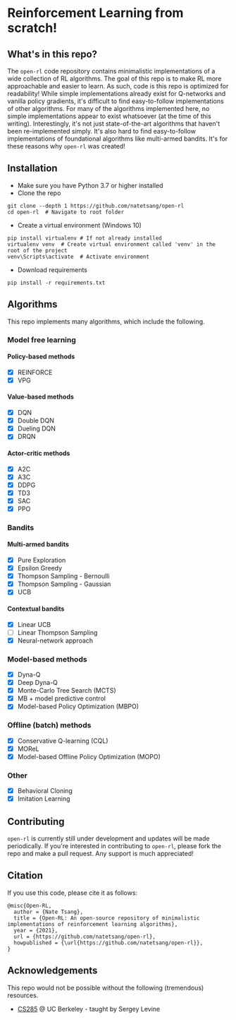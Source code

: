 # Reinforcement Learning from scratch!
## What's in this repo?
The `open-rl` code repository contains minimalistic implementations of a wide collection of RL algorithms. 
The goal of this repo is to make RL more approachable and easier to learn. As such, code is this repo is optimized for
readability! While simple implementations already exist for Q-networks and vanilla policy gradients, it's difficult
to find easy-to-follow implementations of other algorithms. For many of the algorithms implemented here,
no simple implementations appear to exist whatsoever (at the time of this writing). Interestingly, it's not just
state-of-the-art algorithms that haven't been re-implemented simply. It's also hard to find easy-to-follow 
implementations of foundational algorithms like multi-armed bandits. It's for these reasons why `open-rl` was created!

## Installation
- Make sure you have Python 3.7 or higher installed
- Clone the repo
```
git clone --depth 1 https://github.com/natetsang/open-rl
cd open-rl  # Navigate to root folder
```
- Create a virtual environment (Windows 10)
```
pip install virtualenv # If not already installed
virtualenv venv  # Create virtual environment called 'venv' in the root of the project
venv\Scripts\activate  # Activate environment
```
- Download requirements
```
pip install -r requirements.txt
```
## Algorithms
This repo implements many algorithms, which include the following. 

### Model free learning
#### Policy-based methods
- [x] REINFORCE
- [x] VPG

#### Value-based methods
- [x] DQN
- [x] Double DQN
- [x] Dueling DQN 
- [x] DRQN

#### Actor-critic methods
- [x] A2C
- [x] A3C
- [x] DDPG
- [x] TD3
- [x] SAC
- [x] PPO

### Bandits
#### Multi-armed bandits
- [x] Pure Exploration
- [x] Epsilon Greedy
- [x] Thompson Sampling - Bernoulli
- [x] Thompson Sampling - Gaussian
- [x] UCB

#### Contextual bandits
- [x] Linear UCB
- [ ] Linear Thompson Sampling 
- [x] Neural-network approach

### Model-based methods
- [x] Dyna-Q
- [x] Deep Dyna-Q
- [x] Monte-Carlo Tree Search (MCTS)
- [x] MB + model predictive control
- [x] Model-based Policy Optimization (MBPO)

### Offline (batch) methods
- [x] Conservative Q-learning (CQL)
- [x] MOReL
- [x] Model-based Offline Policy Optimization (MOPO)

### Other
- [x] Behavioral Cloning
- [x] Imitation Learning

## Contributing
`open-rl` is currently still under development and updates  will be made periodically. 
If you're interested in contributing to `open-rl`, please fork the repo and make a pull request. Any support
is much appreciated!

## Citation
If you use this code, please cite it as follows:
```
@misc{Open-RL,
  author = {Nate Tsang},
  title = {Open-RL: An open-source repository of minimalistic implementations of reinforcement learning algorithms},
  year = {2021},
  url = {https://github.com/natetsang/open-rl},
  howpublished = {\url{https://github.com/natetsang/open-rl}},
}
```

## Acknowledgements
This repo would not be possible without the following (tremendous) resources.
* [CS285](http://rail.eecs.berkeley.edu/deeprlcourse/) @ UC Berkeley - taught by Sergey Levine

